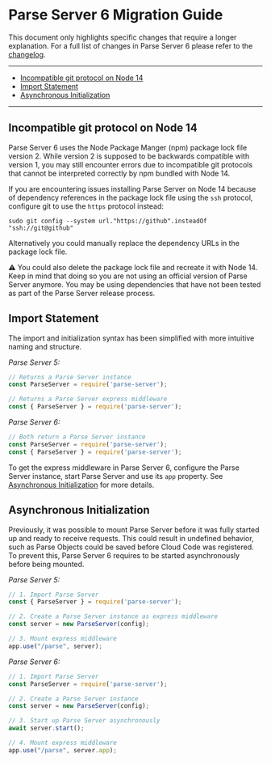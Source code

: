 # Parse Server 6 Migration Guide <!-- omit in toc -->

This document only highlights specific changes that require a longer explanation. For a full list of changes in Parse Server 6 please refer to the [changelog](https://github.com/parse-community/parse-server/blob/alpha/CHANGELOG.md).

---

- [Incompatible git protocol on Node 14](#incompatible-git-protocol-on-node-14)
- [Import Statement](#import-statement)
- [Asynchronous Initialization](#asynchronous-initialization)

---

## Incompatible git protocol on Node 14

Parse Server 6 uses the Node Package Manger (npm) package lock file version 2. While version 2 is supposed to be backwards compatible with version 1, you may still encounter errors due to incompatible git protocols that cannot be interpreted correctly by npm bundled with Node 14.

If you are encountering issues installing Parse Server on Node 14 because of dependency references in the package lock file using the `ssh` protocol, configure git to use the `https` protocol instead:

```
sudo git config --system url."https://github".insteadOf "ssh://git@github"
```

Alternatively you could manually replace the dependency URLs in the package lock file.

⚠️ You could also delete the package lock file and recreate it with Node 14. Keep in mind that doing so you are not using an official version of Parse Server anymore. You may be using dependencies that have not been tested as part of the Parse Server release process.

## Import Statement

The import and initialization syntax has been simplified with more intuitive naming and structure.

*Parse Server 5:*
```js
// Returns a Parse Server instance
const ParseServer = require('parse-server');

// Returns a Parse Server express middleware
const { ParseServer } = require('parse-server');
```

*Parse Server 6:*
```js
// Both return a Parse Server instance
const ParseServer = require('parse-server');
const { ParseServer } = require('parse-server');
```

To get the express middleware in Parse Server 6, configure the Parse Server instance, start Parse Server and use its `app` property. See [Asynchronous Initialization](#asynchronous-initialization) for more details.

## Asynchronous Initialization

Previously, it was possible to mount Parse Server before it was fully started up and ready to receive requests. This could result in undefined behavior, such as Parse Objects could be saved before Cloud Code was registered. To prevent this, Parse Server 6 requires to be started asynchronously before being mounted.

*Parse Server 5:*
```js
// 1. Import Parse Server
const { ParseServer } = require('parse-server');

// 2. Create a Parse Server instance as express middleware
const server = new ParseServer(config);

// 3. Mount express middleware
app.use("/parse", server);
```

*Parse Server 6:*
```js
// 1. Import Parse Server
const ParseServer = require('parse-server');

// 2. Create a Parse Server instance
const server = new ParseServer(config);

// 3. Start up Parse Server asynchronously
await server.start();

// 4. Mount express middleware
app.use("/parse", server.app);
```
